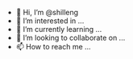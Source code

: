 - 👋 Hi, I’m @shilleng
- 👀 I’m interested in ...
- 🌱 I’m currently learning ...
- 💞️ I’m looking to collaborate on ...
- 📫 How to reach me ...

<!---
shilleng/shilleng is a ✨ special ✨ repository because its `README.md` (this file) appears on your GitHub profile.
You can click the Preview link to take a look at your changes.
--->

